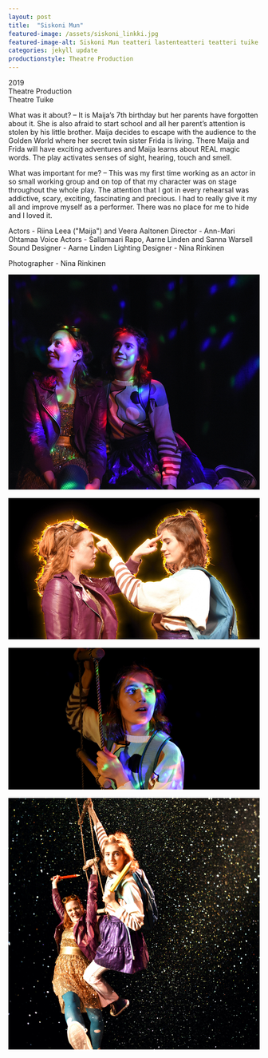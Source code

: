 ```yaml
---
layout: post
title:  "Siskoni Mun"
featured-image: /assets/siskoni_linkki.jpg
featured-image-alt: Siskoni Mun teatteri lastenteatteri teatteri tuike
categories: jekyll update
productionstyle: Theatre Production
---
```

  2019  
  Theatre Production   
  Theatre Tuike  
<p></p>
<div class="post-text-alone"> 
  What was it about? – It is Maija’s 7th birthday but her parents have forgotten about it. She is also afraid to start school and all her parent’s attention is stolen by his little brother. Maija decides to escape with the audience to the Golden World where her secret twin sister Frida is living. There Maija and Frida will have exciting adventures and Maija learns about REAL magic words. The play activates senses of sight, hearing, touch and smell.  
<p></p>
  What was important for me? – This was my first time working as an actor in so small working group and on top of that my character was on stage throughout the whole play. The attention that I got in every rehearsal was addictive, scary, exciting, fascinating and precious. I had to really give it my all and improve myself as a performer. There was no place for me to hide and I loved it.  
</div>
<p></p>
  Actors - Riina Leea ("Maija") and Veera Aaltonen  
  Director - Ann-Mari Ohtamaa  
  Voice Actors - Sallamaari Rapo, Aarne Linden and Sanna Warsell  
  Sound Designer - Aarne Linden  
  Lighting Designer - Nina Rinkinen  

  Photographer - Nina Rinkinen

![alt text](/assets/projects/siskoni1.jpg)

![alt text](/assets/projects/siskoni2.jpg)

![alt text](/assets/projects/siskoni3.jpg)

![alt text](/assets/projects/siskoni4.jpg)

